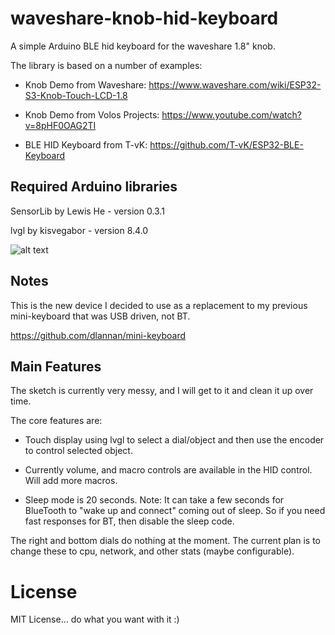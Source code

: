 # waveshare-knob-hid-keyboard

A simple Arduino BLE hid keyboard for the waveshare 1.8" knob. 

The library is based on a number of examples:

- Knob Demo from Waveshare: https://www.waveshare.com/wiki/ESP32-S3-Knob-Touch-LCD-1.8

- Knob Demo from Volos Projects: https://www.youtube.com/watch?v=8pHF0OAG2TI

- BLE HID Keyboard from T-vK: https://github.com/T-vK/ESP32-BLE-Keyboard

## Required Arduino libraries

SensorLib by Lewis He - version 0.3.1

lvgl by kisvegabor - version 8.4.0

![alt text](https://github.com/dlannan/mini-keyboard/blob/main/media/device_screenshot.jpg)

## Notes

This is the new device I decided to use as a replacement to my previous mini-keyboard that was USB driven, not BT.

https://github.com/dlannan/mini-keyboard

## Main Features

The sketch is currently very messy, and I will get to it and clean it up over time.

The core features are:

- Touch display using lvgl to select a dial/object and then use the encoder to control selected object.

- Currently volume, and macro controls are available in the HID control. Will add more macros.

- Sleep mode is 20 seconds. Note: It can take a few seconds for BlueTooth to "wake up and connect" coming out of sleep. So if you need fast responses for BT, then disable the sleep code.

The right and bottom dials do nothing at the moment. The current plan is to change these to cpu, network, and other stats (maybe configurable).

# License

MIT License... do what you want with it :)

